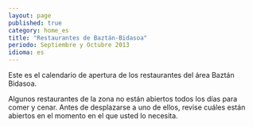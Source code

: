 ```yaml
---
layout: page
published: true
category: home_es
title: "Restaurantes de Baztán-Bidasoa"
periodo: Septiembre y Octubre 2013
idioma: es
---
```


Este es el calendario de apertura de los restaurantes del área Baztán Bidasoa.

Algunos restaurantes de la zona no están abiertos todos los días para comer y cenar. Antes de desplazarse a uno de ellos, revise cuáles están abiertos en el momento en el que usted lo necesita.
